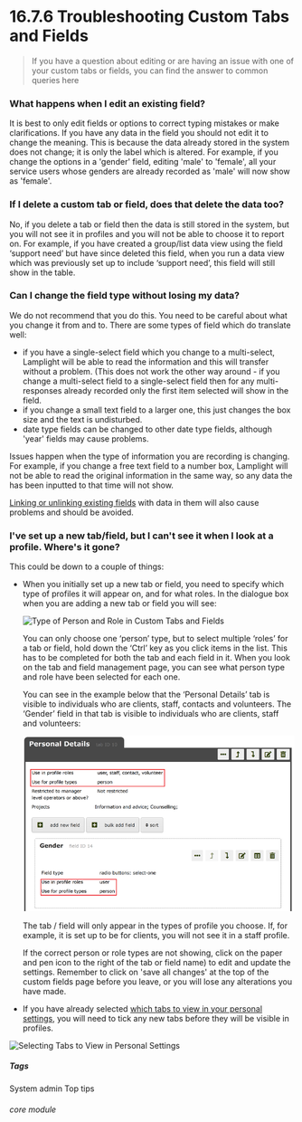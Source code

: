 # 16.7.6  <i class="fa fa-cogs"></i> Troubleshooting Custom Tabs and Fields

> If you have a question about editing or are having an issue with one of your custom tabs or fields, you can find the answer to common queries here




### What happens when I edit an existing field?  

   It is best to only edit fields or options to correct typing mistakes or make clarifications. If you have any data in the field you should not edit it to change the meaning. This is because the data already stored in the system does not change; it is only the label which is altered. For example, if you change the options in a 'gender' field, editing 'male' to 'female', all your service users whose genders are already recorded as 'male' will now show as 'female'.

### If I delete a custom tab or field, does that delete the data too?  

   No, if you delete a tab or field then the data is still stored in the system, but you will not see it in profiles and you will not be able to choose it to report on. For example, if you have created a group/list data view using the field ‘support need’ but have since deleted this field, when you run a data view which was previously set up to include ‘support need’, this field will still show in the table.
   
### Can I change the field type without losing my data?  

We do not recommend that you do this. You need to be careful about what you change it from and to.  There are some types of field which do translate well:  
      
   - if you have a single-select field which you change to a multi-select, Lamplight will be able to read the information and this will transfer without a problem. (This does not work the other way around - if you change a multi-select field to a single-select field then for any multi-responses already recorded only the first item selected will show in the field.  
   -	if you change a small text field to a larger one, this just changes the box size and the text is undisturbed.
   - date type fields can be changed to other date type fields, although 'year' fields may cause problems.


Issues happen when the type of information you are recording is changing. For example, if you change a free text field to a number box, Lamplight will not be able to read the original information in the same way, so any data the has been inputted to that time will not show.

[Linking or unlinking existing fields](/help/index/p/16.7.1) with data in them will also cause problems and should be avoided.
   
### I've set up a new tab/field, but I can't see it when I look at a profile. Where's it gone?  

   This could be down to a couple of things:
   
   - When you initially set up a new tab or field, you need to specify which type of profiles it will appear on, and for what roles. In the dialogue box when you are adding a new tab or field you will see:
   
      ![Type of Person and Role in Custom Tabs and Fields](16.7.6a.png)
      
      You can only choose one ‘person’ type, but to select multiple ‘roles’ for a tab or field, hold down the ‘Ctrl’ key as you click items in the list. This has to be completed for both the tab and each field in it. When you look on the tab and field management page, you can see what person type and role have been selected for each one.
      
      You can see in the example below that the ‘Personal Details’ tab is visible to individuals who are clients, staff, contacts and volunteers. The ‘Gender’ field in that tab is visible to individuals who are clients, staff and volunteers:
      
      ![Type of Person and Role Showing on Tab and Field Lists](16.7.6b.png)
      
      The tab / field will only appear in the types of profile you choose. If, for example, it is set up to be for clients, you will not see it in a staff profile.
      
      If the correct person or role types are not showing, click on the paper and pen icon to the right of the tab or field name) to edit and update the settings. Remember to click on 'save all changes' at the top of the custom fields page before you leave, or you will lose any alterations you have made. 
   
   - If you have already selected [which tabs to view in your personal settings](help/index/p/16.4.2), you will need to tick any new tabs before they will be visible in profiles.
   
   ![Selecting Tabs to View in Personal Settings](16.7.6c.png) 
 
   
##### Tags
System admin
Top tips

###### core module



   


